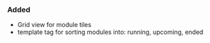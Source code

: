 ### Added
- Grid view for module tiles
- template tag for sorting modules into: running, upcoming, ended
